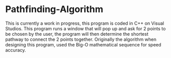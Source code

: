# Pathfinding-Algorithm
This is currently a work in progress, this program is coded in C++ on Visual Studios. This program runs a window that will pop up and ask for 2 points to be chosen by the user, the program will then determine the shortest pathway to connect the 2 points together. Originally the algorithm when designing this program, used the Big-O mathematical sequence for speed accuracy.  
